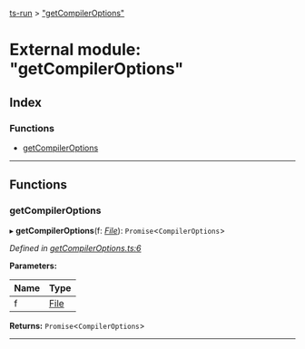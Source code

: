 [ts-run](../README.md) > ["getCompilerOptions"](../modules/_getcompileroptions_.md)

# External module: "getCompilerOptions"

## Index

### Functions

* [getCompilerOptions](_getcompileroptions_.md#getcompileroptions)

---

## Functions

<a id="getcompileroptions"></a>

###  getCompilerOptions

▸ **getCompilerOptions**(f: *[File](../interfaces/_file_.file.md)*): `Promise`<`CompilerOptions`>

*Defined in [getCompilerOptions.ts:6](https://github.com/cancerberoSgx/typescript-plugins-of-mine/blob/344cbd0/ts-run/src/getCompilerOptions.ts#L6)*

**Parameters:**

| Name | Type |
| ------ | ------ |
| f | [File](../interfaces/_file_.file.md) |

**Returns:** `Promise`<`CompilerOptions`>

___

